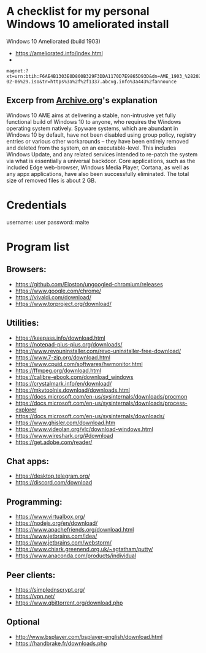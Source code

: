 # A checklist for my personal Windows 10 ameliorated install
Windows 10 Ameliorated (build 1903)
* https://ameliorated.info/index.html
* 
```
magnet:?xt=urn:btih:F6AE4B1303E0D800B329F3DDA1170D7E9865D93D&dn=AME_1903_%282020-02-06%29.iso&tr=https%3a%2f%2f1337.abcvg.info%3a443%2fannounce
```
## Excerp from [Archive.org](https://archive.org/details/windows-10-ameliorated-1903)'s explanation
Windows 10 AME aims at delivering a stable, non-intrusive yet fully functional build of Windows 10 to anyone, who requires the Windows operating system natively. Spyware systems, which are abundant in Windows 10 by default, have not been disabled using group policy, registry entries or various other workarounds – they have been entirely removed and deleted from the system, on an executable-level. This includes Windows Update, and any related services intended to re-patch the system via what is essentially a universal backdoor. Core applications, such as the included Edge web-browser, Windows Media Player, Cortana, as well as any appx applications, have also been successfully eliminated. The total size of removed files is about 2 GB.


# Credentials
username: user
password: malte

# Program list
## Browsers:
* https://github.com/Eloston/ungoogled-chromium/releases
* https://www.google.com/chrome/
* https://vivaldi.com/download/
* https://www.torproject.org/download/

## Utilities:
* https://keepass.info/download.html
* https://notepad-plus-plus.org/downloads/
* https://www.revouninstaller.com/revo-uninstaller-free-download/
* https://www.7-zip.org/download.html
* https://www.cpuid.com/softwares/hwmonitor.html
* https://ffmpeg.org/download.html
* https://calibre-ebook.com/download_windows
* https://crystalmark.info/en/download/
* https://mkvtoolnix.download/downloads.html
* https://docs.microsoft.com/en-us/sysinternals/downloads/procmon
* https://docs.microsoft.com/en-us/sysinternals/downloads/process-explorer
* https://docs.microsoft.com/en-us/sysinternals/downloads/
* https://www.ghisler.com/download.htm
* https://www.videolan.org/vlc/download-windows.html
* https://www.wireshark.org/#download
* https://get.adobe.com/reader/

## Chat apps:
* https://desktop.telegram.org/
* https://discord.com/download

## Programming:
* https://www.virtualbox.org/
* https://nodejs.org/en/download/
* https://www.apachefriends.org/download.html
* https://www.jetbrains.com/idea/
* https://www.jetbrains.com/webstorm/
* https://www.chiark.greenend.org.uk/~sgtatham/putty/
* https://www.anaconda.com/products/individual

## Peer clients:
* https://simplednscrypt.org/
* https://vpn.net/
* https://www.qbittorrent.org/download.php

## Optional
* http://www.bsplayer.com/bsplayer-english/download.html
* https://handbrake.fr/downloads.php
